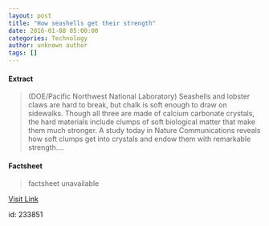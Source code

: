 ```yaml
---
layout: post
title: "How seashells get their strength"
date: 2016-01-08 05:00:00
categories: Technology
author: unknown author
tags: []
---
```



#### Extract
>(DOE/Pacific Northwest National Laboratory) Seashells and lobster claws are hard to break, but chalk is soft enough to draw on sidewalks. Though all three are made of calcium carbonate crystals, the hard materials include clumps of soft biological matter that make them much stronger. A study today in Nature Communications reveals how soft clumps get into crystals and endow them with remarkable strength....

#### Factsheet
>factsheet unavailable

[Visit Link](http://www.eurekalert.org/pub_releases/2016-01/dnnl-hsg010816.php)

id:  233851

